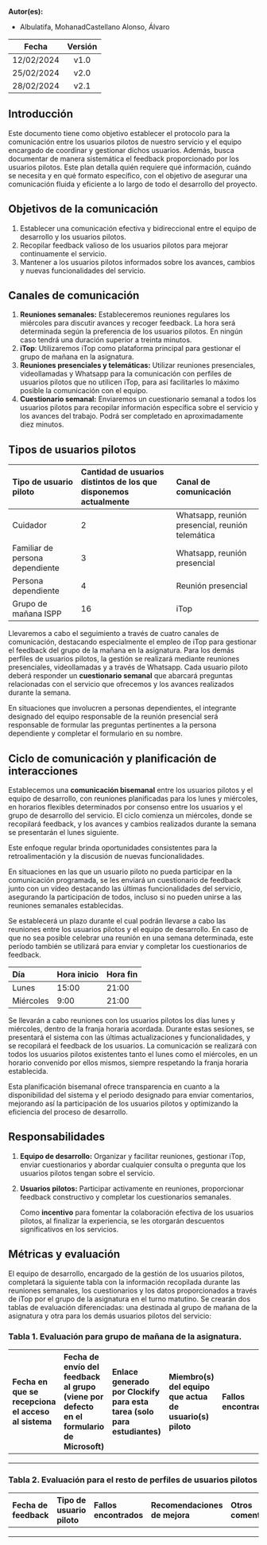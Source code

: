 ﻿**Autor(es):** 
- Albulatifa, MohanadCastellano Alonso, Álvaro

|**Fecha**|**Versión**|
| :-: | :-: |
|12/02/2024|v1.0|
|25/02/2024|v2.0|
|28/02/2024|v2.1|


## Introducción
Este documento tiene como objetivo establecer el protocolo para la comunicación entre los usuarios pilotos de nuestro servicio y el equipo encargado de coordinar y gestionar dichos usuarios. Además, busca documentar de manera sistemática el feedback proporcionado por los usuarios pilotos. Este plan detalla quién requiere qué información, cuándo se necesita y en qué formato específico, con el objetivo de asegurar una comunicación fluida y eficiente a lo largo de todo el desarrollo del proyecto.

## Objetivos de la comunicación
1. Establecer una comunicación efectiva y bidireccional entre el equipo de desarrollo y los usuarios pilotos.
1. Recopilar feedback valioso de los usuarios pilotos para mejorar continuamente el servicio.
1. Mantener a los usuarios pilotos informados sobre los avances, cambios y nuevas funcionalidades del servicio.

## Canales de comunicación
1. **Reuniones semanales:** Estableceremos reuniones regulares los miércoles para discutir avances y recoger feedback. La hora será determinada según la preferencia de los usuarios pilotos. En ningún caso tendrá una duración superior a treinta minutos.
1. **iTop**: Utilizaremos iTop como plataforma principal para gestionar el grupo de mañana en la asignatura.
1. **Reuniones presenciales y telemáticas:** Utilizar reuniones presenciales, videollamadas y Whatsapp para la comunicación con perfiles de usuarios pilotos que no utilicen iTop, para así facilitarles lo máximo posible la comunicación con el equipo.
1. **Cuestionario semanal:** Enviaremos un cuestionario semanal a todos los usuarios pilotos para recopilar información específica sobre el servicio y los avances del trabajo. Podrá ser completado en aproximadamente diez minutos.


## Tipos de usuarios pilotos

|**Tipo de usuario piloto**|**Cantidad de usuarios distintos de los que disponemos actualmente**|**Canal de comunicación**|
| :- | :- | :- |
|Cuidador|2|Whatsapp, reunión presencial, reunión telemática|
|Familiar de persona dependiente|3|Whatsapp, reunión presencial|
|Persona dependiente|4|Reunión presencial|
|Grupo de mañana ISPP|16|iTop|

Llevaremos a cabo el seguimiento a través de cuatro canales de comunicación, destacando especialmente el empleo de iTop para gestionar el feedback del grupo de la mañana en la asignatura. Para los demás perfiles de usuarios pilotos, la gestión se realizará mediante reuniones presenciales, videollamadas y a través de Whatsapp. Cada usuario piloto deberá responder un **cuestionario semanal** que abarcará preguntas relacionadas con el servicio que ofrecemos y los avances realizados durante la semana.

En situaciones que involucren a personas dependientes, el integrante designado del equipo responsable de la reunión presencial será responsable de formular las preguntas pertinentes a la persona dependiente y completar el formulario en su nombre.

## Ciclo de comunicación y planificación de interacciones
Establecemos una **comunicación bisemanal** entre los usuarios pilotos y el equipo de desarrollo, con reuniones planificadas para los lunes y miércoles, en horarios flexibles determinados por consenso entre los usuarios y el grupo de desarrollo del servicio. El ciclo comienza un miércoles, donde se recopilará feedback, y los avances y cambios realizados durante la semana se presentarán el lunes siguiente.

Este enfoque regular brinda oportunidades consistentes para la retroalimentación y la discusión de nuevas funcionalidades.

En situaciones en las que un usuario piloto no pueda participar en la comunicación programada, se les enviará un cuestionario de feedback junto con un vídeo destacando las últimas funcionalidades del servicio, asegurando la participación de todos, incluso si no pueden unirse a las reuniones semanales establecidas.

Se establecerá un plazo durante el cual podrán llevarse a cabo las reuniones entre los usuarios pilotos y el equipo de desarrollo. En caso de que no sea posible celebrar una reunión en una semana determinada, este período también se utilizará para enviar y completar los cuestionarios de feedback.

|**Día**|**Hora inicio**|**Hora fin**|
| :- | :- | :- |
|Lunes|15:00|21:00|
|Miércoles|9:00|21:00|

Se llevarán a cabo reuniones con los usuarios pilotos los días lunes y miércoles, dentro de la franja horaria acordada. Durante estas sesiones, se presentará el sistema con las últimas actualizaciones y funcionalidades, y se recopilará el feedback de los usuarios. La comunicación se realizará con todos los usuarios pilotos existentes tanto el lunes como el miércoles, en un horario convenido por ellos mismos, siempre respetando la franja horaria establecida.

Esta planificación bisemanal ofrece transparencia en cuanto a la disponibilidad del sistema y el periodo designado para enviar comentarios, mejorando así la participación de los usuarios pilotos y optimizando la eficiencia del proceso de desarrollo.

## Responsabilidades
1. **Equipo de desarrollo:** Organizar y facilitar reuniones, gestionar iTop, enviar cuestionarios y abordar cualquier consulta o pregunta que los usuarios pilotos tengan sobre el servicio.
1. **Usuarios pilotos:** Participar activamente en reuniones, proporcionar feedback constructivo y completar los cuestionarios semanales.

   Como **incentivo** para fomentar la colaboración efectiva de los usuarios pilotos, al finalizar la experiencia, se les otorgarán descuentos significativos en los servicios.
## Métricas y evaluación
El equipo de desarrollo, encargado de la gestión de los usuarios pilotos, completará la siguiente tabla con la información recopilada durante las reuniones semanales, los cuestionarios y los datos proporcionados a través de iTop por el grupo de la asignatura en el turno matutino. Se crearán dos tablas de evaluación diferenciadas: una destinada al grupo de mañana de la asignatura y otra para los demás usuarios pilotos del servicio:


### Tabla 1. Evaluación para grupo de mañana de la asignatura.

|Fecha en que se recepciona el acceso al sistema|Fecha de envío del feedback al grupo (viene por defecto en el formulario de Microsoft)|Enlace generado por Clockify para esta tarea (solo para estudiantes)|Miembro(s) del equipo que actua de usuario(s) piloto|Fallos encontrados|Recomendaciones de mejora|Otros comentarios|
| :- | :- | :- | :- | :- | :- | :- |
||||||||
||||||||
||||||||

### Tabla 2. Evaluación para el resto de perfiles de usuarios pilotos

|Fecha de feedback|Tipo de usuario piloto|Fallos encontrados|Recomendaciones de mejora|Otros comentarios|
| :- | :- | :- | :- | :- |
||||||
||||||
||||||


